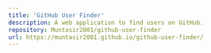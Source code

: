 ```yaml
---
title: 'GitHub User Finder'
description: A web application to find users on GitHub.
repository: Muntasir2001/github-user-finder
url: https://muntasir2001.github.io/github-user-finder/
---
```

